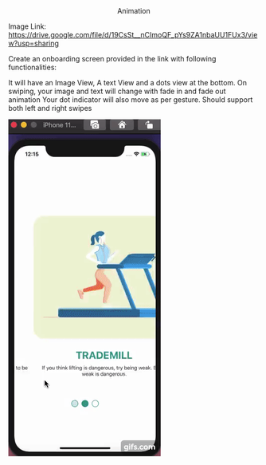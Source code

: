 <DIV align="center">Animation </DIV>

Image Link:
https://drive.google.com/file/d/19CsSt__nCImoQF_pYs9ZA1nbaUU1FUx3/view?usp=sharing
 

Create an onboarding screen provided in the link with following functionalities:

It will have an Image View, A text View and a dots view at the bottom.
On swiping, your image and text will change with fade in and fade out animation
Your dot indicator will also move as per gesture.
Should support both left and right swipes

![output](./src/assets/output.gif)